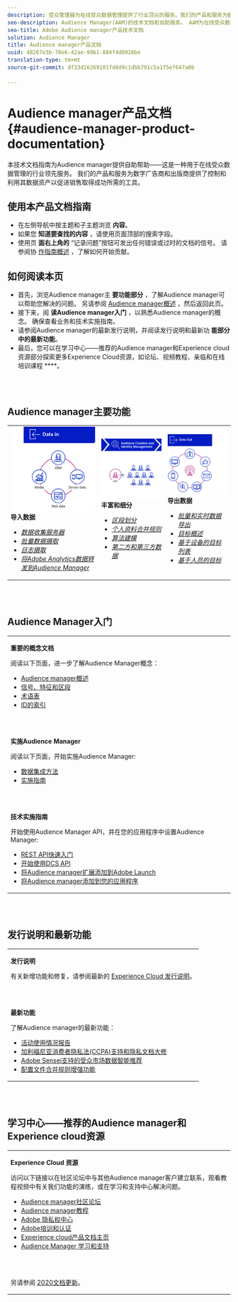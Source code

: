```yaml
---
description: 受众管理器为在线受众数据管理提供了行业顶尖的服务。我们的产品和服务为数字广告商和出版商提供了控制和利用其数据资产以促进销售取得成功所需的工具。
seo-description: Audience Manager(AAM)的技术文档和自助服务。 AAM为在线受众数据管理提供行业领先的服务，并为数字广告商和出版商提供他们需要的工具来控制和利用其数据资产，从而帮助推动销售成功。
seo-title: Adobe Audience manager产品技术文档
solution: Audience Manager
title: Audience manager产品文档
uuid: 48267e3b-70e6-42ae-99b1-884f4d0916be
translation-type: tm+mt
source-git-commit: df33d16269101fd8d9c1dbb791c5a1f5ef647a0b

---
```




# Audience manager产品文档 {#audience-manager-product-documentation}

本技术文档指南为Audience manager提供自助帮助——这是一种用于在线受众数据管理的行业领先服务。 我们的产品和服务为数字广告商和出版商提供了控制和利用其数据资产以促进销售取得成功所需的工具。

## 使用本产品文档指南

* 在左侧导航中按主题和子主题浏览 **内容**。
* 如果您 **知道要查找的内容** ，请使用页面顶部的搜索字段。
* 使用页 **面右上角的** “记录问题”按钮可发出任何错误或过时的文档的信号。 请参阅协 [作指南概述](https://docs.adobe.com/content/help/en/contributor/contributor-guide/introduction.html) ，了解如何开始贡献。

## 如何阅读本页

* 首先，浏览Audience manager主 **要功能部分** ，了解Audience manager可以帮助您解决的问题。 另请参阅 [Audience manager概述](/help/using/overview/aam-overview.md) ，然后返回此页。
* 接下来，阅 **读Audience manager入门** ，以熟悉Audience manager的概念。 确保查看业务和技术实施指南。
* 请参阅Audience manager的最新发行说明，并阅读发行说明和最新功 **能部分中的最新功能**。
* 最后，您可以在学习中心——推荐的Audience manager和Experience cloud资源部分探索更多Experience Cloud资源，如论坛、视频教程、亲临和在线培训课程 ****。

<br> 

## Audience manager主要功能

<table>
   <td>
      <img alt="数据输入" src="/help/using/overview/assets/data-in.png"/>
      <div>
         <b>导入数据</b>
      </div>
      <p>
         <em><ul><li><a href="/help/using/api/dcs-intro/dcs-api-reference/dcs-api-reference-overview.md">数据收集服务器</a></li><li><a href="/help/using/integration/sending-audience-data/batch-data-transfer-explained/batch-data-transfer-overview.md">批量数据摄取</a></li><li><a href="/help/using/reporting/audience-optimization-reports/metadata-files-intro/metadata-files-intro.md">日志摄取</a></li><li><a href="/help/using/integration/integration-other-solutions/audience-management-module.md">将Adobe Analytics数据转发到Audience Manager</a></li></ul></em>
      <p>
   </td>
   <td>
      <img alt="丰富和细分" src="/help/using/overview/assets/enrich-segment.png"/>
      <div>
         <b>丰富和细分</b>
      </div>
      <p>
       <em><ul><li><a href="/help/using/features/segments/segments-purpose.md">区段划分</a></li><li><a href="/help/using/features/profile-merge-rules/merge-rules-overview.md">个人资料合并规则</a></li><li><a href="/help/using/features/algorithmic-models/understanding-models.md">算法建模</a></li><li><a href="/help/using/overview/data-types-collected.md">第二方和第三方数据</a></li></ul></em>
      <p>
   </td>
   <td>
      <img alt="数据输出" src="/help/using/overview/assets/data-out.png"/>
      </a>
      <div>
         <b>导出数据</b>
      </div>
      <p>
      <p>
         <em><ul><li><a href="/help/using/integration/receiving-audience-data/receiving-audience-data-overview.md">批量和实时数据导出</a></li><li><a href="/help/using/features/destinations/destinations.md">目标概述</a></li><li><a href="/help/using/features/destinations/device-based-destinations-list.md">基于设备的目标列表</a></li><li><a href="/help/using/features/destinations/people-based-destinations-overview.md">基于人员的目标</a></li></ul></em> 
      <p>
      <p>
   </td>
</table>


<br> 

## Audience Manager入门

<table> 
 <tbody> 
  <tr> 
   <td colname="col1"> <p><b>重要的概念文档</b></p>
   <p>阅读以下页面，进一步了解Audience Manager概念： 
   <ul><li><a href="/help/using/overview/aam-overview.md"> Audience manager概述</a></li><li><a href="/help/using/reference/signal-trait-segment.md">信号、特征和区段</a></li><li><a href="/help/using/reference/aam-glossary.md"> 术语表</a> </li><li><a href="/help/using/reference/ids-in-aam.md">ID的索引</a></li></ul></p>
   <br> 
   <p><b>实施Audience Manager</b></p>
   <p> 阅读以下页面，开始实施Audience Manager:
     <ul>
     <li><a href="/help/using/integration/data-integration-methods.md">数据集成方法</a></li>
     <li><a href="/help/using/integration/implement-audience-manager.md">实施指南</a></li>
     </ul> </p>
     <br> 
   <p> <b>技术实施指南</b> </p> <p>开始使用Audience Manager API，并在您的应用程序中设置Audience Manager:</p> <p> 
     <ul id="ul_47C012F6AB3E4B73BA357027F4D15369">
     <li><a href="/help/using/api/rest-api-main/aam-api-getting-started.md">REST API快速入门</a></li>
     <li><a href="/help/using/api/dcs-intro/dcs-event-calls/dcs-event-calls.md">开始使用DCS API</a></li>
     <li><a href="https://docs.adobe.com/content/help/en/launch/using/extensions-ref/adobe-extension/adobe-audience-manager-extension.html">将Audience manager扩展添加到Adobe Launch</a></li>
    <li><a href="https://aep-sdks.gitbook.io/docs/using-mobile-extensions/adobe-audience-manager">将Audience manager添加到您的应用程序</a></li>
     </ul> </p>
    </td>

</tr> 
 </tbody> 
</table>

<!--

<table> 
 <tbody> 
  <tr> 
   <td colname="col1"> <p><b>Important Conceptual Documentation</b></p>
   <p>Read the pages below for a deeper understanding of Audience Manager concepts: 
   <ul><li><a href="https://docs.adobe.com/content/help/en/audience-manager/user-guide/overview/aam-overview.html"> Audience Manager Overview</a></li><li><a href="https://docs.adobe.com/help/en/audience-manager/user-guide/reference/aam-glossary.html"> Glossary</a> </li><li><a href="https://docs.adobe.com/content/help/en/audience-manager/user-guide/reference/ids-in-aam.html">Index of IDs</a></li><li><a href="https://docs.adobe.com/help/en/audience-manager/user-guide/reference/signal-trait-segment.html">Signals, Traits, and Segments</a></li></ul></p>
   <br>&nbsp;
   <p><b>Implement Audience Manager</b></p>
   <p> Get started with implementing Audience Manager by reading the pages below:
     <ul>
     <li><a href="https://docs.adobe.com/content/help/en/audience-manager/user-guide/implementation-integration-guides/data-integration-methods.html">Data Integration Methods</a></li>
     <li><a href="https://docs.adobe.com/content/help/en/audience-manager/user-guide/implementation-integration-guides/implement-audience-manager.html">Implementation Guide</a></li>
     </ul> </p>
     <br>&nbsp;
   <p> <b>Technical Implementation Guides</b> </p> <p>Get started with Audience Manager APIs and set up Audience Manager in your app:</p> <p> 
     <ul id="ul_47C012F6AB3E4B73BA357027F4D15369">
     <li><a href="https://docs.adobe.com/content/help/en/audience-manager/user-guide/api-and-sdk-code/rest-apis/aam-api-getting-started.html">Getting Started with REST APIs</a></li>
     <li><a href="https://docs.adobe.com/content/help/en/audience-manager/user-guide/api-and-sdk-code/dcs/dcs-event-calls/dcs-event-calls.html">Get started with the DCS API</a></li>
     <li><a href="https://docs.adobe.com/content/help/en/launch/using/extensions-ref/adobe-extension/adobe-audience-manager-extension.html">Add the Audience Manager extension to Adobe Launch</a></li>
    <li><a href="https://aep-sdks.gitbook.io/docs/using-mobile-extensions/adobe-audience-manager">Add Audience Manager to your app</a></li>
     </ul> </p>
    </td>
   <td colname="col2">  <p> <b>Collaborative Documentation</b> </p>
     <p>We welcome contributions to our documentation from all our readers. See the <a href="https://docs.adobe.com/content/help/en/contributor/contributor-guide/introduction.html">Collaboration Guide Overview</a> to learn how to start contributing.</p>
   <br>&nbsp;
   <p> <b>Release Notes</b> </p> <p> 
     See the latest <a href="https://docs.adobe.com/content/help/en/release-notes/experience-cloud/current.html" format="https" scope="external"> Experience Cloud Release Notes</a> for new features and fixes.</p> <br>&nbsp;
     <p> <b>Experience Cloud Resources</b> </p> <p> 
     <ul id="ul_E30EC96BDC624B5591F0470D430B7F41"> 
      <li id="li_F3A5CCFAE0F247CEB41A03CA8E03106B"><a href="https://forums.adobe.com/community/experience-cloud/analytics-cloud/audience-manager" format="https" scope="external"> Audience Manager Community Forums</a> </li>
      <li><a href="https://docs.adobe.com/content/help/en/audience-manager-learn/tutorials/overview.html" format="http" scope="external"> Audience Manager Tutorials</a> </li> 
      <li id="li_1737D63307024F26B1F967621613A5AC"><a href="https://www.adobe.com/privacy.html" format="http" scope="external"> Adobe Privacy Center</a> </li>  
      <li id="li_1938F7044F544481A6CC0F45CC22B80A"> <a href="https://helpx.adobe.com/learning.html?promoid=KAUDK" scope="external" format="http"> Adobe Training and Certifications</a> </li> 
      <li id="li_C71459E0D1464C05B8B9387C43541F17"> <a href="https://helpx.adobe.com/support/experience-cloud.html" scope="external" format="https">Experience Cloud Product Documentation Home</a> </li> 
      <li id="li_0DB1997FEB87484EBC07E03FD40AA39F"><a href="https://helpx.adobe.com/support/audience-manager.html" format="https" scope="external"> Audience Manager Learn &amp; Support</a> </li> 
     </ul> </p> 
     <br>&nbsp;
     <p>See also, <a href="https://docs.adobe.com/content/help/en/audience-manager/user-guide/documentation-updates/docs-2020.html"> 2020 Documentation Updates</a>. </p> </td>
  </tr> 
 </tbody> 
</table>

-->

<br> 

## 发行说明和最新功能

<table> 
 <tbody> 
  <tr> 
   <td> <p> <b>发行说明</b> </p> <p> 
     有关新增功能和修复，请参阅最新的 <a href="https://docs.adobe.com/content/help/en/release-notes/experience-cloud/current.html" format="https" scope="external">Experience Cloud 发行说明</a>。</p> 
     <br> 
     <p> <b>最新功能</b> </p> <p> 
     了解Audience manager的最新功能：</p>
     <p><ul><li><a href="/help/using/features/administration/activity-usage-reporting.md">活动使用情况报告</a></li>
     <li><a href="/help/using/overview/data-security-and-privacy/data-privacy.md">加利福尼亚消费者隐私法(CCPA)支持和隐私文档大修</a></li>
     <li><a href="/help/using/features/segments/trait-recommendations.md">Adobe Sensei支持的受众市场数据智能推荐</a></li>
     <li><a href="/help/using/features/profile-merge-rules/merge-rules-overview.md">配置文件合并规则增强功能</a></li></ul><p>
    </td>
  </tr> 
 </tbody> 
</table>

<!--

**Release Notes**

See the latest [Experience Cloud Release Notes](https://docs.adobe.com/content/help/en/release-notes/experience-cloud/current.html) for new features and fixes.

<br>&nbsp;

**Latest features**

Read about the latest Audience Manager features:
* [Activity Usage Reporting](https://docs.adobe.com/content/help/en/audience-manager/user-guide/features/administration/activity-usage-reporting.html)
* [California Consumer Privacy Act (CCPA) Support and Privacy Documentation Overhaul](https://docs.adobe.com/content/help/en/audience-manager/user-guide/overview/data-privacy/data-privacy.html)
* [Intelligent Recommendations for Audience Marketplace Data, powered by Adobe Sensei](https://docs.adobe.com/content/help/en/audience-manager/user-guide/features/segments/trait-recommendations.html)
* [Profile Merge Rules Enhancements](https://docs.adobe.com/content/help/en/audience-manager/user-guide/features/profile-merge-rules/merge-rules-overview.html)
* [Bulk Management Tools Update](https://docs.adobe.com/content/help/en/audience-manager/user-guide/reference/bulk-management-tools/bulk-management-intro.html)

-->

<br> 

## 学习中心——推荐的Audience manager和Experience cloud资源


<table> 
 <tbody> 
  <tr> 
   <td colname="col2"> 
     <p> <b>Experience Cloud 资源</b> </p>
     <p>访问以下链接以在社区论坛中与其他Audience manager客户建立联系，观看教程视频中有关我们功能的演练，或在学习和支持中心解决问题。</p>
     <p> 
     <ul id="ul_E30EC96BDC624B5591F0470D430B7F41"> 
      <li id="li_F3A5CCFAE0F247CEB41A03CA8E03106B"><a href="https://forums.adobe.com/community/experience-cloud/analytics-cloud/audience-manager" format="https" scope="external"> Audience manager社区论坛</a> </li>
      <li><a href="https://docs.adobe.com/content/help/en/audience-manager-learn/tutorials/overview.html" format="http" scope="external"> Audience manager教程</a> </li> 
      <li id="li_1737D63307024F26B1F967621613A5AC"><a href="https://www.adobe.com/privacy.html" format="http" scope="external"> Adobe 隐私权中心</a> </li>  
      <li id="li_1938F7044F544481A6CC0F45CC22B80A"> <a href="https://helpx.adobe.com/learning.html?promoid=KAUDK" scope="external" format="http"> Adobe培训和认证</a> </li> 
      <li id="li_C71459E0D1464C05B8B9387C43541F17"> <a href="https://helpx.adobe.com/support/experience-cloud.html" scope="external" format="https">Experience cloud产品文档主页</a> </li> 
      <li id="li_0DB1997FEB87484EBC07E03FD40AA39F"><a href="https://helpx.adobe.com/support/audience-manager.html" format="https" scope="external">Audience Manager 学习和支持</a> </li> 
     </ul> </p> 
     <br> 
     <p>另请参阅 <a href="https://docs.adobe.com/content/help/en/audience-manager/user-guide/documentation-updates/docs-2020.html"> 2020文档更新</a>。 </p> </td>
  </tr> 
 </tbody> 
</table>